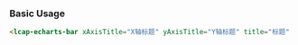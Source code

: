 ### Basic Usage

``` html
<lcap-echarts-bar xAxisTitle="X轴标题" yAxisTitle="Y轴标题" title="标题" theme="theme1"></lcap-echarts-bar>
```
